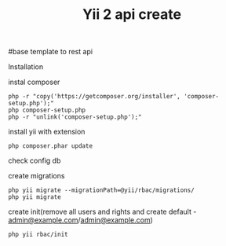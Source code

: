 <p align="center">
    <h1 align="center">Yii 2 api create</h1>
    <br>
</p>

#base template to rest api

Installation

instal composer 
    
    php -r "copy('https://getcomposer.org/installer', 'composer-setup.php');"
    php composer-setup.php
    php -r "unlink('composer-setup.php');"

install yii with extension

    php composer.phar update

check config db

create migrations

    php yii migrate --migrationPath=@yii/rbac/migrations/
    php yii migrate 

create init(remove all users and rights and create default - admin@example.com/admin@example.com)
    
    php yii rbac/init
